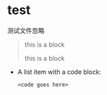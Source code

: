 # test
测试文件忽略

> this is a block
> 
> this is a block

*   A list item with a code block:

        <code goes here>
